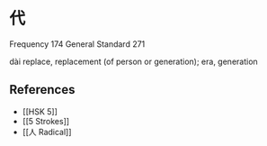 # 代
Frequency 174
General Standard 271

dài
replace, replacement (of person or generation); era, generation

## References
- [[HSK 5]]
- [[5 Strokes]]
- [[人 Radical]]